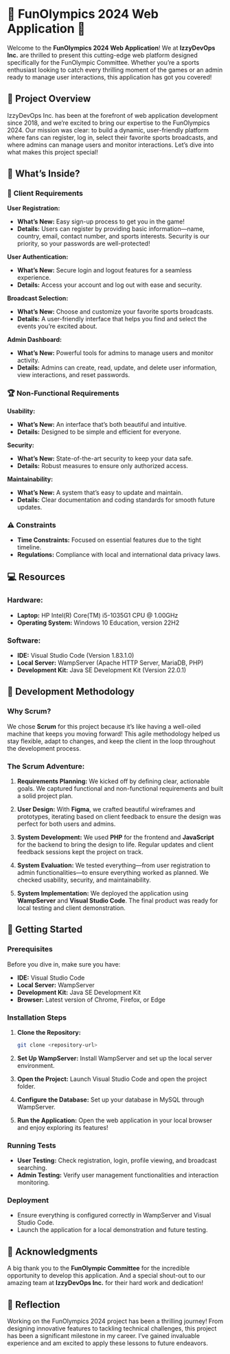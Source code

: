 # 🎉 FunOlympics 2024 Web Application 🏅

Welcome to the **FunOlympics 2024 Web Application**! We at **IzzyDevOps Inc.** are thrilled to present this cutting-edge web platform designed specifically for the FunOlympic Committee. Whether you’re a sports enthusiast looking to catch every thrilling moment of the games or an admin ready to manage user interactions, this application has got you covered!

## 🚀 Project Overview

IzzyDevOps Inc. has been at the forefront of web application development since 2018, and we’re excited to bring our expertise to the FunOlympics 2024. Our mission was clear: to build a dynamic, user-friendly platform where fans can register, log in, select their favorite sports broadcasts, and where admins can manage users and monitor interactions. Let’s dive into what makes this project special!

## 🎯 What’s Inside?

### 🌟 **Client Requirements**

**User Registration:**
- **What’s New:** Easy sign-up process to get you in the game!
- **Details:** Users can register by providing basic information—name, country, email, contact number, and sports interests. Security is our priority, so your passwords are well-protected!

**User Authentication:**
- **What’s New:** Secure login and logout features for a seamless experience.
- **Details:** Access your account and log out with ease and security.

**Broadcast Selection:**
- **What’s New:** Choose and customize your favorite sports broadcasts.
- **Details:** A user-friendly interface that helps you find and select the events you’re excited about.

**Admin Dashboard:**
- **What’s New:** Powerful tools for admins to manage users and monitor activity.
- **Details:** Admins can create, read, update, and delete user information, view interactions, and reset passwords.

### 🏆 **Non-Functional Requirements**

**Usability:**
- **What’s New:** An interface that’s both beautiful and intuitive.
- **Details:** Designed to be simple and efficient for everyone.

**Security:**
- **What’s New:** State-of-the-art security to keep your data safe.
- **Details:** Robust measures to ensure only authorized access.

**Maintainability:**
- **What’s New:** A system that’s easy to update and maintain.
- **Details:** Clear documentation and coding standards for smooth future updates.

### ⚠️ **Constraints**

- **Time Constraints:** Focused on essential features due to the tight timeline.
- **Regulations:** Compliance with local and international data privacy laws.

## 💻 Resources

### **Hardware:**

- **Laptop:** HP Intel(R) Core(TM) i5-1035G1 CPU @ 1.00GHz
- **Operating System:** Windows 10 Education, version 22H2

### **Software:**

- **IDE:** Visual Studio Code (Version 1.83.1.0)
- **Local Server:** WampServer (Apache HTTP Server, MariaDB, PHP)
- **Development Kit:** Java SE Development Kit (Version 22.0.1)

## 🔨 Development Methodology

### **Why Scrum?**
We chose **Scrum** for this project because it’s like having a well-oiled machine that keeps you moving forward! This agile methodology helped us stay flexible, adapt to changes, and keep the client in the loop throughout the development process. 

### **The Scrum Adventure:**

1. **Requirements Planning:** We kicked off by defining clear, actionable goals. We captured functional and non-functional requirements and built a solid project plan.
   
2. **User Design:** With **Figma**, we crafted beautiful wireframes and prototypes, iterating based on client feedback to ensure the design was perfect for both users and admins.

3. **System Development:** We used **PHP** for the frontend and **JavaScript** for the backend to bring the design to life. Regular updates and client feedback sessions kept the project on track.

4. **System Evaluation:** We tested everything—from user registration to admin functionalities—to ensure everything worked as planned. We checked usability, security, and maintainability.

5. **System Implementation:** We deployed the application using **WampServer** and **Visual Studio Code**. The final product was ready for local testing and client demonstration.

## 🌟 Getting Started

### **Prerequisites**

Before you dive in, make sure you have:
- **IDE:** Visual Studio Code
- **Local Server:** WampServer
- **Development Kit:** Java SE Development Kit
- **Browser:** Latest version of Chrome, Firefox, or Edge

### **Installation Steps**

1. **Clone the Repository:**
   ```bash
   git clone <repository-url>
   ```

2. **Set Up WampServer:**
   Install WampServer and set up the local server environment.

3. **Open the Project:**
   Launch Visual Studio Code and open the project folder.

4. **Configure the Database:**
   Set up your database in MySQL through WampServer.

5. **Run the Application:**
   Open the web application in your local browser and enjoy exploring its features!

### **Running Tests**

- **User Testing:** Check registration, login, profile viewing, and broadcast searching.
- **Admin Testing:** Verify user management functionalities and interaction monitoring.

### **Deployment**

- Ensure everything is configured correctly in WampServer and Visual Studio Code.
- Launch the application for a local demonstration and future testing.

## 🤝 Acknowledgments

A big thank you to the **FunOlympic Committee** for the incredible opportunity to develop this application. And a special shout-out to our amazing team at **IzzyDevOps Inc.** for their hard work and dedication!

## 🌟 Reflection

Working on the FunOlympics 2024 project has been a thrilling journey! From designing innovative features to tackling technical challenges, this project has been a significant milestone in my career. I’ve gained invaluable experience and am excited to apply these lessons to future endeavors.

